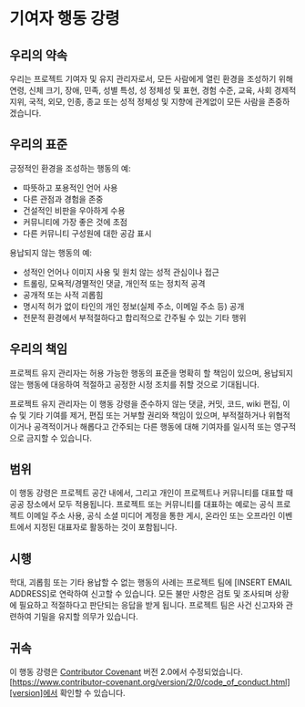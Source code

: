 # 기여자 행동 강령

## 우리의 약속

우리는 프로젝트 기여자 및 유지 관리자로서, 모든 사람에게 열린 환경을 조성하기 위해 
연령, 신체 크기, 장애, 민족, 성별 특성, 성 정체성 및 표현, 경험 수준, 교육, 사회 경제적 지위, 
국적, 외모, 인종, 종교 또는 성적 정체성 및 지향에 관계없이 모든 사람을 존중하겠습니다.

## 우리의 표준

긍정적인 환경을 조성하는 행동의 예:

* 따뜻하고 포용적인 언어 사용
* 다른 관점과 경험을 존중
* 건설적인 비판을 우아하게 수용
* 커뮤니티에 가장 좋은 것에 초점
* 다른 커뮤니티 구성원에 대한 공감 표시

용납되지 않는 행동의 예:

* 성적인 언어나 이미지 사용 및 원치 않는 성적 관심이나 접근
* 트롤링, 모욕적/경멸적인 댓글, 개인적 또는 정치적 공격
* 공개적 또는 사적 괴롭힘
* 명시적 허가 없이 타인의 개인 정보(실제 주소, 이메일 주소 등) 공개
* 전문적 환경에서 부적절하다고 합리적으로 간주될 수 있는 기타 행위

## 우리의 책임

프로젝트 유지 관리자는 허용 가능한 행동의 표준을 명확히 할 책임이 있으며, 
용납되지 않는 행동에 대응하여 적절하고 공정한 시정 조치를 취할 것으로 기대됩니다.

프로젝트 유지 관리자는 이 행동 강령을 준수하지 않는 댓글, 커밋, 코드, wiki 편집, 
이슈 및 기타 기여를 제거, 편집 또는 거부할 권리와 책임이 있으며, 
부적절하거나 위협적이거나 공격적이거나 해롭다고 간주되는 다른 행동에 대해 
기여자를 일시적 또는 영구적으로 금지할 수 있습니다.

## 범위

이 행동 강령은 프로젝트 공간 내에서, 그리고 개인이 프로젝트나 커뮤니티를 
대표할 때 공공 장소에서 모두 적용됩니다. 프로젝트 또는 커뮤니티를 대표하는 예로는 
공식 프로젝트 이메일 주소 사용, 공식 소셜 미디어 계정을 통한 게시, 
온라인 또는 오프라인 이벤트에서 지정된 대표자로 활동하는 것이 포함됩니다.

## 시행

학대, 괴롭힘 또는 기타 용납할 수 없는 행동의 사례는 프로젝트 팀에 
[INSERT EMAIL ADDRESS]로 연락하여 신고할 수 있습니다. 
모든 불만 사항은 검토 및 조사되며 상황에 필요하고 적절하다고 판단되는 
응답을 받게 됩니다. 프로젝트 팀은 사건 신고자와 관련하여 기밀을 유지할 의무가 있습니다.

## 귀속

이 행동 강령은 [Contributor Covenant][homepage] 버전 2.0에서 수정되었습니다.
[https://www.contributor-covenant.org/version/2/0/code_of_conduct.html][version]에서 확인할 수 있습니다.

[homepage]: https://www.contributor-covenant.org
[version]: https://www.contributor-covenant.org/version/2/0/code_of_conduct.html